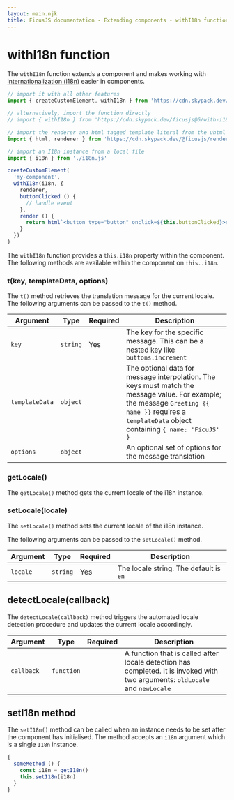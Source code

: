 ```yaml
---
layout: main.njk
title: FicusJS documentation - Extending components - withI18n function
---
```

# withI18n function

The `withI18n` function extends a component and makes working with [internationalization (i18n)](/i18n/) easier in components.

```js
// import it with all other features
import { createCustomElement, withI18n } from 'https://cdn.skypack.dev/ficusjs@6'

// alternatively, import the function directly
// import { withI18n } from 'https://cdn.skypack.dev/ficusjs@6/with-i18n'

// import the renderer and html tagged template literal from the uhtml renderer
import { html, renderer } from 'https://cdn.skypack.dev/@ficusjs/renderers@5/uhtml'

// import an I18n instance from a local file
import { i18n } from './i18n.js'

createCustomElement(
  'my-component',
  withI18n(i18n, {
    renderer,
    buttonClicked () {
      // handle event
    },
    render () {
      return html`<button type="button" onclick=${this.buttonClicked}>${this.i18n.t('buttons.increment')}</button>`
    }
  })
)
```

The `withI18n` function provides a `this.i18n` property within the component.
The following methods are available within the component on `this..i18n`.

### t(key, templateData, options)

The `t()` method retrieves the translation message for the current locale.
The following arguments can be passed to the `t()` method.

| Argument | Type | Required | Description |
| --- | --- | --- | --- |
| `key` | `string` | Yes | The key for the specific message. This can be a nested key like `buttons.increment` |
| `templateData` | `object` | | The optional data for message interpolation. The keys must match the message value. For example; the message `Greeting {{ name }}` requires a `templateData` object containing `{ name: 'FicuJS' }` |
| `options` | `object` | | An optional set of options for the message translation |

### getLocale()

The `getLocale()` method gets the current locale of the i18n instance.

### setLocale(locale)

The `setLocale()` method sets the current locale of the i18n instance.

The following arguments can be passed to the `setLocale()` method.

| Argument | Type | Required | Description |
| --- | --- | --- | --- |
| `locale` | `string` | Yes | The locale string. The default is `en` |

## detectLocale(callback)

The `detectLocale(callback)` method triggers the automated locale detection procedure and updates the current locale accordingly.

| Argument | Type | Required | Description |
| --- | --- | --- | --- |
| `callback` | `function` | | A function that is called after locale detection has completed. It is invoked with two arguments: `oldLocale` and `newLocale` |

## setI18n method

The `setI18n()` method can be called when an instance needs to be set after the component has initialised.
The method accepts an `i18n` argument which is a single `I18n` instance.

```js
{
  someMethod () {
    const i18n = getI18n()
    this.setI18n(i18n)
  }
}
```

